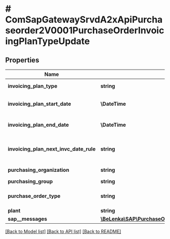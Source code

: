 # # ComSapGatewaySrvdA2xApiPurchaseorder2V0001PurchaseOrderInvoicingPlanTypeUpdate

## Properties

Name | Type | Description | Notes
------------ | ------------- | ------------- | -------------
**invoicing_plan_type** | **string** | Billing/Invoicing Plan Type | [optional]
**invoicing_plan_start_date** | **\DateTime** | Start Date of Billing/Invoicing Plan | [optional]
**invoicing_plan_end_date** | **\DateTime** | End Date of Billing/Invoicing Plan | [optional]
**invoicing_plan_next_invc_date_rule** | **string** | Rule for Origin of Next Billing/Invoice Date | [optional]
**purchasing_organization** | **string** | Purchasing Organization | [optional]
**purchasing_group** | **string** |  | [optional]
**purchase_order_type** | **string** | Purchasing Document Type | [optional]
**plant** | **string** |  | [optional]
**sap__messages** | [**\BeLenka\SAP\PurchaseOrder\Model\ComSapGatewaySrvdA2xApiPurchaseorder2V0001SAPMessageUpdate[]**](ComSapGatewaySrvdA2xApiPurchaseorder2V0001SAPMessageUpdate.md) |  | [optional]

[[Back to Model list]](../../README.md#models) [[Back to API list]](../../README.md#endpoints) [[Back to README]](../../README.md)
